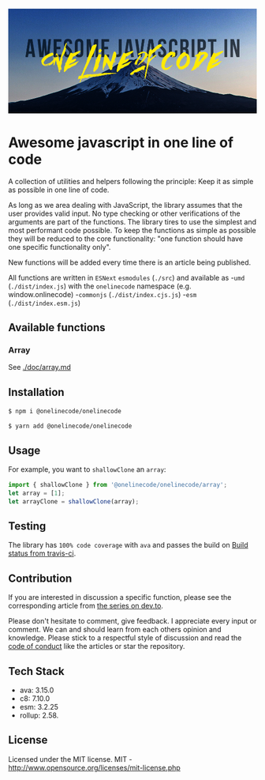 ![Awesome JavaScript in one line of code written above a picture of Mt. Fuji's peak](ajsioloc.png)
# Awesome javascript in one line of code

A collection of utilities and helpers following the principle: Keep it as simple as possible in one line of code. 

As long as we area dealing with JavaScript, the library assumes that the user provides valid input. No type checking or other verifications of the arguments are part of the functions.
The library tires to use the simplest and most performant code possible. To keep the functions as simple as possible they will be reduced to the core functionality: "one function should have one specific functionality only".


New functions will be added every time there is an article being published.

All functions are written in `ESNext` `esmodules` (`./src`)  and available as 
-`umd` (`./dist/index.js`) with the `onelinecode` namespace (e.g. window.onlinecode)
-`commonjs` (`./dist/index.cjs.js`) 
-`esm` (`./dist/index.esm.js`) 

## Available functions

### Array
See [./doc/array.md](./doc/array.md)


## Installation
``` 
$ npm i @onelinecode/onelinecode
```

```
$ yarn add @onelinecode/onelinecode
```
## Usage
For example, you want to `shallowClone` an `array`:
```JavaScript
import { shallowClone } from '@onelinecode/onelinecode/array';
let array = [1];
let arrayClone = shallowClone(array);
```


## Testing
The library has `100% code coverage` with `ava` and passes the build on [Build status from travis-ci](https://app.travis-ci.com/martinkr/onelinecode.svg?branch=main).

## Contribution

If you are interested in discussion a specific function, please see the corresponding article from [the series on dev.to](https://dev.to/martinkr/series/15146).


Please don't hesitate to comment, give feedback. I appreciate every input or comment. We can and should learn from each others opinion and knowledge. Please stick to a respectful style of discussion and read the [code of conduct](CODE_OF_CONDUCT.md) like the articles or star the repository.



## Tech Stack 
- ava: 3.15.0
- c8: 7.10.0
- esm: 3.2.25
- rollup: 2.58.



## License

Licensed under the MIT license.
MIT - http://www.opensource.org/licenses/mit-license.php
